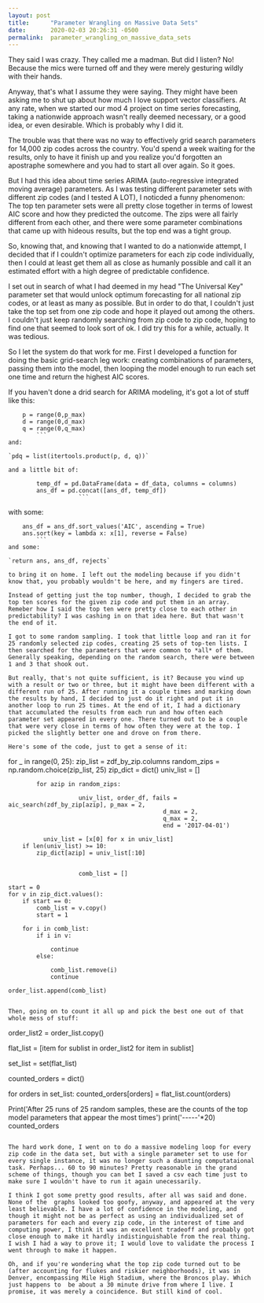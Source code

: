 ```yaml
---
layout: post
title:      "Parameter Wrangling on Massive Data Sets"
date:       2020-02-03 20:26:31 -0500
permalink:  parameter_wrangling_on_massive_data_sets
---
```



They said I was crazy. They called me a madman. But did I listen? No! Because the mics were turned off and they were merely gesturing wildly with their hands.

Anyway, that's what I assume they were saying. They might have been asking me to shut up about how much I love support vector classifiers. At any rate, when we started our mod 4 project on time series forecasting, taking a nationwide approach wasn't really deemed necessary, or a good idea, or even desirable. Which is probably why I did it.

The trouble was that there was no way to effectively grid search parameters for 14,000 zip codes across the country. You'd spend a week waiting for the results, only to have it finish up and you realize you'd forgotten an apostraphe somewhere and you had to start all over again. So it goes.

But I had this idea about time series ARIMA (auto-regressive integrated moving average) parameters. As I was testing different parameter sets with different zip codes (and I tested A LOT), I noticded a funny phenomenon: The top ten parameter sets were all pretty close together in terms of lowest AIC score and how they predicted the outcome. The zips were all fairly different from each other, and there were some parameter combinations that came up with hideous results, but the top end was a tight group. 

So, knowing that, and knowing that I wanted to do a nationwide attempt, I decided that if I couldn't optimize parameters for each zip code individually, then I could at least get them all as close as humanly possible and call it an estimated effort with a high degree of predictable confidence. 

I set out in search of what I had deemed in my head "The Universal Key" parameter set that would unlock optimum forecasting for all national zip codes, or at least as many as possible. But in order to do that, I couldn't just take the top set from one zip code and hope it played out among the others. I couldn't just keep randomly searching from zip code to zip code, hoping to find one that seemed to look sort of ok. I did try this for a while, actually. It was tedious.

So I let the system do that work for me. First I developed a function for doing the basic grid-search leg work: creating combinations of parameters, passing them into the model, then looping the model enough to run each set one time and return the highest AIC scores.

If you haven't done a drid search for ARIMA modeling, it's got a lot of stuff like this:

```
    p = range(0,p_max)
    d = range(0,d_max)
    q = range(0,q_max)
		```		
and:

`pdq = list(itertools.product(p, d, q))`

and a little bit of:

```
            temp_df = pd.DataFrame(data = df_data, columns = columns)
            ans_df = pd.concat([ans_df, temp_df])
						```
with some:
```
    ans_df = ans_df.sort_values('AIC', ascending = True)
    ans.sort(key = lambda x: x[1], reverse = False)
		```
and some:

`return ans, ans_df, rejects`

to bring it on home. I left out the modeling because if you didn't know that, you probably wouldn't be here, and my fingers are tired.

Instead of getting just the top number, though, I decided to grab the top ten scores for the given zip code and put them in an array. Remeber how I said the top ten were pretty close to each other in predictability? I was cashing in on that idea here. But that wasn't the end of it.

I got to some random sampling. I took that little loop and ran it for 25 randomly selected zip codes, creating 25 sets of top-ten lists. I then searched for the parameters that were common to *all* of them. Generally speaking, depending on the random search, there were between 1 and 3 that shook out. 

But really, that's not quite sufficient, is it? Because you wind up with a result or two or three, but it might have been different with a different run of 25. After running it a couple times and marking down the results by hand, I decided to just do it right and put it in another loop to run 25 times. At the end of it, I had a dictionary that accumulated the results from each run and how often each parameter set appeared in every one. There turned out to be a couple that were very close in terms of how often they were at the top. I picked the slightly better one and drove on from there. 

Here's some of the code, just to get a sense of it:
```
for _ in range(0, 25):
    zip_list = zdf_by_zip.columns
    random_zips = np.random.choice(zip_list, 25)
    zip_dict = dict()
    univ_list = []
		
		    for azip in random_zips: 
				
				        univ_list, order_df, fails = aic_search(zdf_by_zip[azip], p_max = 2,
                                                d_max = 2,  
                                                q_max = 2,
                                                end = '2017-04-01')
																								
			  univ_list = [x[0] for x in univ_list]
        if len(univ_list) >= 10:
            zip_dict[azip] = univ_list[:10]
						
						
					    comb_list = []
    
    start = 0
    for v in zip_dict.values():
        if start == 0:
            comb_list = v.copy()
            start = 1

        for i in comb_list:
            if i in v:

                continue
            else:

                comb_list.remove(i)
                continue

    order_list.append(comb_list)
```

Then, going on to count it all up and pick the best one out of that whole mess of stuff:

```
order_list2 = order_list.copy()

flat_list = [item for sublist in order_list2 for item in sublist]

set_list = set(flat_list)

counted_orders = dict()

for orders in set_list:
    counted_orders[orders] = flat_list.count(orders)

Print('After 25 runs of 25 random samples, these are the counts of the top model parameters that appear the most times')
print('-----'*20)
counted_orders
```

The hard work done, I went on to do a massive modeling loop for every zip code in the data set, but with a single parameter set to use for every single instance, it was no longer such a daunting computataional task. Perhaps... 60 to 90 minutes? Pretty reasonable in the grand scheme of things, though you can bet I saved a csv each time just to make sure I wouldn't have to run it again unecessarily.

I think I got some pretty good results, after all was said and done. None of the  graphs looked too goofy, anyway, and appeared at the very least believable. I have a lot of confidence in the modeling, and though it might not be as perfect as using an individualized set of parameters for each and every zip code, in the interest of time and computing power, I think it was an excellent tradeoff and probably got close enough to make it hardly indistinguishable from the real thing. I wish I had a way to prove it; I would love to validate the process I went through to make it happen.

Oh, and if you're wondering what the top zip code turned out to be (after accounting for flukes and riskier neighborhoods), it was in Denver, encompassing Mile High Stadium, where the Broncos play. Which just happens to  be about a 30 minute drive from where I live. I promise, it was merely a coincidence. But still kind of cool.



